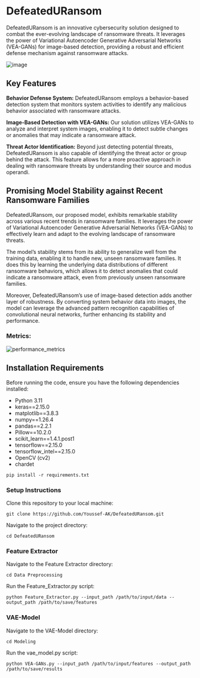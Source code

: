 # DefeatedURansom
DefeatedURansom is an innovative cybersecurity solution designed to combat the ever-evolving landscape of ransomware threats. It leverages the power of Variational Autoencoder Generative Adversarial Networks (VEA-GANs) for image-based detection, providing a robust and efficient defense mechanism against ransomware attacks.

![image](https://github.com/Youssef-AK/DefeatedURansom/assets/40705538/99626ff9-1678-4c1d-bcf0-346587895c4a)



## Key Features

**Behavior Defense System:** DefeatedURansom employs a behavior-based detection system that monitors system activities to identify any malicious behavior associated with ransomware attacks.

**Image-Based Detection with VEA-GANs:** Our solution utilizes VEA-GANs to analyze and interpret system images, enabling it to detect subtle changes or anomalies that may indicate a ransomware attack.

**Threat Actor Identification:** Beyond just detecting potential threats, DefeatedURansom is also capable of identifying the threat actor or group behind the attack. This feature allows for a more proactive approach in dealing with ransomware threats by understanding their source and modus operandi.

## Promising Model Stability against Recent Ransomware Families
DefeatedURansom, our proposed model, exhibits remarkable stability across various recent trends in ransomware families. It leverages the power of Variational Autoencoder Generative Adversarial Networks (VEA-GANs) to effectively learn and adapt to the evolving landscape of ransomware threats.

The model’s stability stems from its ability to generalize well from the training data, enabling it to handle new, unseen ransomware families. It does this by learning the underlying data distributions of different ransomware behaviors, which allows it to detect anomalies that could indicate a ransomware attack, even from previously unseen ransomware families.

Moreover, DefeatedURansom’s use of image-based detection adds another layer of robustness. By converting system behavior data into images, the model can leverage the advanced pattern recognition capabilities of convolutional neural networks, further enhancing its stability and performance.

### Metrics: 
![performance_metrics](https://github.com/Youssef-AK/DefeatedURansom/assets/40705538/4edc53bf-479f-4143-a8a5-3efcb067254c)



## Installation Requirements

Before running the code, ensure you have the following dependencies installed:

- Python 3.11
- keras==2.15.0
- matplotlib==3.8.3
- numpy==1.26.4
- pandas==2.2.1
- Pillow==10.2.0
- scikit_learn==1.4.1.post1
- tensorflow==2.15.0
- tensorflow_intel==2.15.0
- OpenCV (cv2)
- chardet

```
pip install -r requirements.txt
```

### Setup Instructions

Clone this repository to your local machine:
```
git clone https://github.com/Youssef-AK/DefeatedURansom.git
```

Navigate to the project directory:
```
cd DefeatedURansom
```

### Feature Extractor

Navigate to the Feature Extractor directory:

```
cd Data Preprocessing
```

Run the Feature_Extractor.py script:

```
python Feature_Extractor.py --input_path /path/to/input/data --output_path /path/to/save/features
```

### VAE-Model

Navigate to the VAE-Model directory:
```
cd Modeling
```

Run the vae_model.py script:
```
python VEA-GANs.py --input_path /path/to/input/features --output_path /path/to/save/results
```

